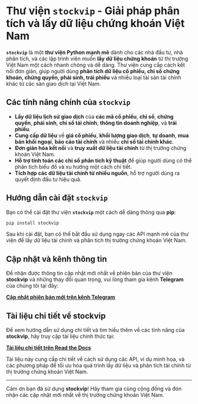 # Thư viện `stockvip` - Giải pháp phân tích và lấy dữ liệu chứng khoán Việt Nam

**`stockvip`** là một **thư viện Python mạnh mẽ** dành cho các nhà đầu tư, nhà phân tích, và các lập trình viên muốn **lấy dữ liệu chứng khoán** từ thị trường Việt Nam một cách nhanh chóng và dễ dàng. Thư viện cung cấp cách kết nối đơn giản, giúp người dùng **phân tích dữ liệu cổ phiếu, chỉ số chứng khoán, chứng quyền, phái sinh, trái phiếu** và nhiều loại tài sản tài chính khác từ các sàn giao dịch tại Việt Nam.

## Các tính năng chính của `stockvip`

- **Lấy dữ liệu lịch sử giao dịch** của **các mã cổ phiếu**, **chỉ số**, **chứng quyền**, **phái sinh**, **chỉ số tài chính**, **thông tin doanh nghiệp**, và **trái phiếu**.
- **Cung cấp dữ liệu** về **giá cổ phiếu**, **khối lượng giao dịch**, **tự doanh**, **mua bán khối ngoại**, **báo cáo tài chính** và nhiều **chỉ số tài chính khác**.
- **Đơn giản hóa kết nối** và **truy xuất dữ liệu tài chính** từ thị trường chứng khoán Việt Nam.
- **Hỗ trợ tính toán các chỉ số phân tích kỹ thuật** để giúp người dùng có thể phân tích biểu đồ và xu hướng một cách chi tiết.
- **Tích hợp các dữ liệu tài chính từ nhiều nguồn**, hỗ trợ người dùng ra quyết định đầu tư hiệu quả.

## Hướng dẫn cài đặt `stockvip`

Bạn có thể cài đặt thư viện **`stockvip`** một cách dễ dàng thông qua **pip**:

```bash
pip install stockvip
```

Sau khi cài đặt, bạn có thể bắt đầu sử dụng ngay các API mạnh mẽ của thư viện để lấy dữ liệu tài chính và phân tích thị trường chứng khoán Việt Nam.

## Cập nhật và kênh thông tin

Để nhận được thông tin cập nhật mới nhất về phiên bản của thư viện **stockvip** và những thay đổi quan trọng, vui lòng tham gia kênh **Telegram** của chúng tôi tại đây:

[**Cập nhật phiên bản mới trên kênh Telegram**](https://t.me/stockvipvn)

## Tài liệu chi tiết về stockvip

Để xem hướng dẫn sử dụng chi tiết và tìm hiểu thêm về các tính năng của **stockvip**, hãy truy cập tài liệu chính thức tại:

[**Tài liệu chi tiết trên Read the Docs**](https://stockvip.readthedocs.io/vi/latest/index.html)

Tài liệu này cung cấp chi tiết về cách sử dụng các API, ví dụ minh họa, và các phương pháp để tối ưu hóa quá trình lấy dữ liệu và phân tích tài chính từ thị trường chứng khoán Việt Nam.

---

Cảm ơn bạn đã sử dụng **stockvip**! Hãy tham gia cùng cộng đồng và đón nhận các cập nhật mới nhất về thị trường chứng khoán Việt Nam.
